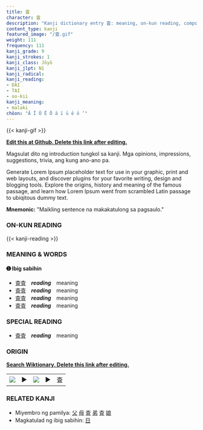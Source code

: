 ```yaml
---
title: 査
character: 査
description: "Kanji dictionary entry 査: meaning, on-kun reading, compounds, origin, related kanji"
content_type: kanji
featured_image: "/査.gif"
weight: 111
frequency: 111
kanji_grade: 9
kanji_strokes: 1
kanji_class: Jōyō
kanji_jlpt: N1
kanji_radical: 
kanji_reading: 
- DAI
- TAI
- oo-kii
kanji_meaning:
- malaki
chōon: "Ā Ī Ū Ē Ō ā ī ū ē ō ’"
---
```

[//]: # (Don't edit the line below. Kanji animated GIF code is automatically generated.)
{{< kanji-gif >}}

[//]: # (Edit below this line.)

**[Edit this at Github. Delete this link after editing.](https://github.com/tim0g/tim/tree/main/content/kanji/査/index.md)**

Magsulat dito ng introduction tungkol sa kanji. Mga opinions, impressions, suggestions, trivia, ang kung ano-ano pa.

Generate Lorem Ipsum placeholder text for use in your graphic, print and web layouts, and discover plugins for your favorite writing, design and blogging tools. Explore the origins, history and meaning of the famous passage, and learn how Lorem Ipsum went from scrambled Latin passage to ubiqitous dummy text.
 
**Mnemonic:** "Maikling sentence na makakatulong sa pagsaulo."

### ON-KUN READING

[//]: # (Don't edit the line below. ON-KUN READING code is automatically generated.)
{{< kanji-reading >}}

### MEANING & WORDS

#### ➊ **Ibig sabihin**
  - [査](../査)[査](../査)　***reading***　meaning
  - [査](../査)[査](../査)　***reading***　meaning
  - [査](../査)[査](../査)　***reading***　meaning
  - [査](../査)[査](../査)　***reading***　meaning

### SPECIAL READING
  - [査](../査)[査](../査)　***reading***　meaning

### ORIGIN

**[Search Wiktionary. Delete this link after editing.](https://wiktionary.org/wiki/査)**
<table class="kanji-table"><tr><td>
<img src="60px-査-bronze.svg.png">
</td><td>▶</td><td>
<img src="60px-査-oracle.svg.png">
</td><td>▶</td>
<td class="kanji-origin">査</td>
</tr></table>

### RELATED KANJI
- Miyembro ng pamilya: [父](../父) [母](../母) [査](../査) [弟](../弟) [査](../査) [娘](../娘)
- Magkatulad ng ibig sabihin: [日](../日)
